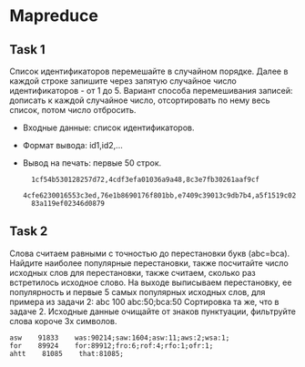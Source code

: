 # Mapreduce


## Task 1
Список идентификаторов перемешайте в случайном порядке. Далее в каждой строке запишите через запятую случайное число идентификаторов - от 1 до 5.
Вариант способа перемешивания записей: дописать к каждой случайное число, отсортировать по нему весь список, потом число отбросить.

- Входные данные: список идентификаторов.
- Формат вывода: id1,id2,...
- Вывод на печать: первые 50 строк.

        1cf54b530128257d72,4cdf3efa01036a9a48,8c3e7fb30261aaf9cf
        4cfe6230016553c3ed,76e1b8690176f801bb,e7409c39013c9db7b4,a5f1519c02b22550e6
        83a119ef02346d0879

## Task 2

Слова считаем равными с точностью до перестановки букв (abc=bca). Найдите наиболее популярные перестановки, также посчитайте число исходных слов для перестановки, также считаем, сколько раз встретилось исходное слово. На выходе выписываем перестановку, ее популярность и первые 5 самых популярных исходных слов, для примера из задачи 2: abc 100 abc:50;bca:50
Сортировка та же, что в задаче 2. Исходные данные очищайте от знаков пунктуации, фильтруйте слова короче 3х символов.

    asw    91833    was:90214;saw:1604;asw:11;aws:2;wsa:1;
    for    89924    for:89912;fro:6;rof:4;rfo:1;ofr:1;  
    ahtt    81085    that:81085;


